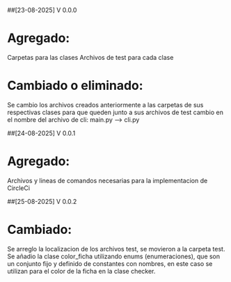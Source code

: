 ##[23-08-2025] V 0.0.0
# Agregado:
Carpetas para las clases
Archivos de test para cada clase
# Cambiado o eliminado:
Se cambio los archivos creados anteriormente a las carpetas de sus respectivas clases para que queden junto a sus archivos de test
cambio en el nombre del archivo de cli: main.py --> cli.py

##[24-08-2025] V 0.0.1
# Agregado:
Archivos y lineas de comandos necesarias para la implementacion de CircleCi

##[25-08-2025] V 0.0.2
# Cambiado: 
Se arreglo la localizacion de los archivos test, se movieron a la carpeta test.
Se añadio la clase color_ficha utilizando enums (enumeraciones), que son un conjunto fijo y definido de constantes con nombres, en este caso se utilizan para el color de la ficha en la clase checker. 

